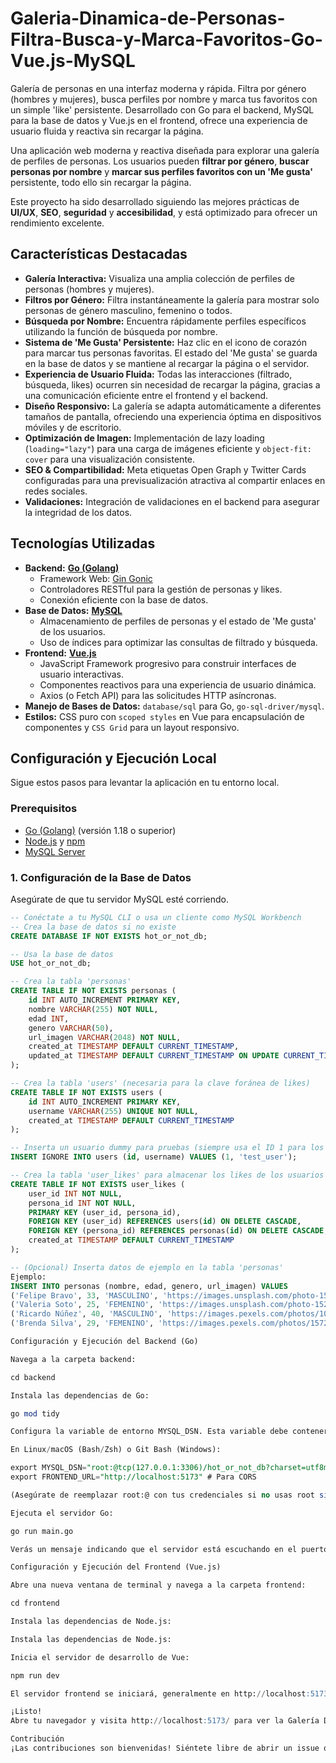 # Galeria-Dinamica-de-Personas-Filtra-Busca-y-Marca-Favoritos-Go-Vue.js-MySQL

Galería de personas en una interfaz moderna y rápida. Filtra por género (hombres y mujeres), busca perfiles por nombre y marca tus favoritos con un simple 'like' persistente. Desarrollado con Go para el backend, MySQL para la base de datos y Vue.js en el frontend, ofrece una experiencia de usuario fluida y reactiva sin recargar la página.

Una aplicación web moderna y reactiva diseñada para explorar una galería de perfiles de personas. Los usuarios pueden **filtrar por género**, **buscar personas por nombre** y **marcar sus perfiles favoritos con un 'Me gusta'** persistente, todo ello sin recargar la página.

Este proyecto ha sido desarrollado siguiendo las mejores prácticas de **UI/UX**, **SEO**, **seguridad** y **accesibilidad**, y está optimizado para ofrecer un rendimiento excelente.

## Características Destacadas

* **Galería Interactiva:** Visualiza una amplia colección de perfiles de personas (hombres y mujeres).
* **Filtros por Género:** Filtra instantáneamente la galería para mostrar solo personas de género masculino, femenino o todos.
* **Búsqueda por Nombre:** Encuentra rápidamente perfiles específicos utilizando la función de búsqueda por nombre.
* **Sistema de 'Me Gusta' Persistente:** Haz clic en el icono de corazón para marcar tus personas favoritas. El estado del 'Me gusta' se guarda en la base de datos y se mantiene al recargar la página o el servidor.
* **Experiencia de Usuario Fluida:** Todas las interacciones (filtrado, búsqueda, likes) ocurren sin necesidad de recargar la página, gracias a una comunicación eficiente entre el frontend y el backend.
* **Diseño Responsivo:** La galería se adapta automáticamente a diferentes tamaños de pantalla, ofreciendo una experiencia óptima en dispositivos móviles y de escritorio.
* **Optimización de Imagen:** Implementación de lazy loading (`loading="lazy"`) para una carga de imágenes eficiente y `object-fit: cover` para una visualización consistente.
* **SEO & Compartibilidad:** Meta etiquetas Open Graph y Twitter Cards configuradas para una previsualización atractiva al compartir enlaces en redes sociales.
* **Validaciones:** Integración de validaciones en el backend para asegurar la integridad de los datos.

## Tecnologías Utilizadas

* **Backend:** [**Go (Golang)**](https://go.dev/)
    * Framework Web: [Gin Gonic](https://gin-gonic.com/)
    * Controladores RESTful para la gestión de personas y likes.
    * Conexión eficiente con la base de datos.
* **Base de Datos:** [**MySQL**](https://www.mysql.com/)
    * Almacenamiento de perfiles de personas y el estado de 'Me gusta' de los usuarios.
    * Uso de índices para optimizar las consultas de filtrado y búsqueda.
* **Frontend:** [**Vue.js**](https://vuejs.org/)
    * JavaScript Framework progresivo para construir interfaces de usuario interactivas.
    * Componentes reactivos para una experiencia de usuario dinámica.
    * Axios (o Fetch API) para las solicitudes HTTP asíncronas.
* **Manejo de Bases de Datos:** `database/sql` para Go, `go-sql-driver/mysql`.
* **Estilos:** CSS puro con `scoped styles` en Vue para encapsulación de componentes y `CSS Grid` para un layout responsivo.

## Configuración y Ejecución Local

Sigue estos pasos para levantar la aplicación en tu entorno local.

### Prerequisitos

* [Go (Golang)](https://go.dev/doc/install) (versión 1.18 o superior)
* [Node.js](https://nodejs.org/en/download/) y [npm](https://www.npmjs.com/get-npm)
* [MySQL Server](https://dev.mysql.com/downloads/mysql/)

### 1. Configuración de la Base de Datos

Asegúrate de que tu servidor MySQL esté corriendo.

```sql
-- Conéctate a tu MySQL CLI o usa un cliente como MySQL Workbench
-- Crea la base de datos si no existe
CREATE DATABASE IF NOT EXISTS hot_or_not_db;

-- Usa la base de datos
USE hot_or_not_db;

-- Crea la tabla 'personas'
CREATE TABLE IF NOT EXISTS personas (
    id INT AUTO_INCREMENT PRIMARY KEY,
    nombre VARCHAR(255) NOT NULL,
    edad INT,
    genero VARCHAR(50),
    url_imagen VARCHAR(2048) NOT NULL,
    created_at TIMESTAMP DEFAULT CURRENT_TIMESTAMP,
    updated_at TIMESTAMP DEFAULT CURRENT_TIMESTAMP ON UPDATE CURRENT_TIMESTAMP
);

-- Crea la tabla 'users' (necesaria para la clave foránea de likes)
CREATE TABLE IF NOT EXISTS users (
    id INT AUTO_INCREMENT PRIMARY KEY,
    username VARCHAR(255) UNIQUE NOT NULL,
    created_at TIMESTAMP DEFAULT CURRENT_TIMESTAMP
);

-- Inserta un usuario dummy para pruebas (siempre usa el ID 1 para los likes)
INSERT IGNORE INTO users (id, username) VALUES (1, 'test_user');

-- Crea la tabla 'user_likes' para almacenar los likes de los usuarios
CREATE TABLE IF NOT EXISTS user_likes (
    user_id INT NOT NULL,
    persona_id INT NOT NULL,
    PRIMARY KEY (user_id, persona_id),
    FOREIGN KEY (user_id) REFERENCES users(id) ON DELETE CASCADE,
    FOREIGN KEY (persona_id) REFERENCES personas(id) ON DELETE CASCADE,
    created_at TIMESTAMP DEFAULT CURRENT_TIMESTAMP
);

-- (Opcional) Inserta datos de ejemplo en la tabla 'personas'
Ejemplo:
INSERT INTO personas (nombre, edad, genero, url_imagen) VALUES
('Felipe Bravo', 33, 'MASCULINO', 'https://images.unsplash.com/photo-1531891437562-4301efdf8aad?auto=format&fit=crop&q=80&w=1974&ixlib=rb-4.0.3&ixid=M3wxMjA3fDB8MHxwaG90by1wYWdlfHx8fGVufDB8fHx8fA%3D%3D'),
('Valeria Soto', 25, 'FEMENINO', 'https://images.unsplash.com/photo-1529626465034-45b428ab42e0?auto=format&fit=crop&q=80&w=1974&ixlib=rb-4.0.3&ixid=M3wxMjA3fDB8MHxwaG90by1wYWdlfHx8fGVufDB8fHx8fA%3D%3D'),
('Ricardo Núñez', 40, 'MASCULINO', 'https://images.pexels.com/photos/10892019/pexels-photo-10892019.jpeg?auto=compress&cs=tinysrgb&w=1260&h=750&dpr=2'),
('Brenda Silva', 29, 'FEMENINO', 'https://images.pexels.com/photos/1572808/pexels-photo-1572808.jpeg?auto=compress&cs=tinysrgb&w=1260&h=750&dpr=2')

Configuración y Ejecución del Backend (Go)

Navega a la carpeta backend:

cd backend

Instala las dependencias de Go:

go mod tidy

Configura la variable de entorno MYSQL_DSN. Esta variable debe contener la cadena de conexión a tu base de datos MySQL.

En Linux/macOS (Bash/Zsh) o Git Bash (Windows):

export MYSQL_DSN="root:@tcp(127.0.0.1:3306)/hot_or_not_db?charset=utf8mb4&parseTime=True&loc=Local"
export FRONTEND_URL="http://localhost:5173" # Para CORS

(Asegúrate de reemplazar root:@ con tus credenciales si no usas root sin contraseña).

Ejecuta el servidor Go:

go run main.go

Verás un mensaje indicando que el servidor está escuchando en el puerto 8000.

Configuración y Ejecución del Frontend (Vue.js)

Abre una nueva ventana de terminal y navega a la carpeta frontend:

cd frontend

Instala las dependencias de Node.js:

Instala las dependencias de Node.js:

Inicia el servidor de desarrollo de Vue:

npm run dev

El servidor frontend se iniciará, generalmente en http://localhost:5173/.

¡Listo!
Abre tu navegador y visita http://localhost:5173/ para ver la Galería Dinámica de Personas en acción.

Contribución
¡Las contribuciones son bienvenidas! Siéntete libre de abrir un issue o enviar un pull request.







